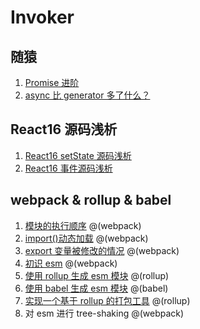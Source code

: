 # Invoker

## 随猿
1. [Promise 进阶](https://github.com/104gogo/Invoker/blob/master/%E6%96%87%E7%AB%A0/%E9%9A%8F%E7%8C%BF/Promise%20%E8%BF%9B%E9%98%B6.md)
2. [async 比 generator 多了什么？](https://github.com/104gogo/Invoker/blob/master/%E6%96%87%E7%AB%A0/%E9%9A%8F%E7%8C%BF/async%20%E6%AF%94%20generator%20%E5%A4%9A%E4%BA%86%E4%BB%80%E4%B9%88%EF%BC%9F.md)

## React16 源码浅析
1. [React16 setState 源码浅析](https://github.com/104gogo/Invoker/blob/master/%E6%96%87%E7%AB%A0/React%E6%BA%90%E7%A0%81%E6%B5%85%E6%9E%90/React16%20setState%20%E6%BA%90%E7%A0%81%E7%AE%80%E6%9E%90.md)
2. [React16 事件源码浅析](https://github.com/104gogo/Invoker/blob/master/%E6%96%87%E7%AB%A0/React16%E6%BA%90%E7%A0%81%E6%B5%85%E6%9E%90/React16%20%E4%BA%8B%E4%BB%B6%E6%BA%90%E7%A0%81%E6%B5%85%E6%9E%90.md)

## webpack & rollup & babel
1. [模块的执行顺序](https://github.com/104gogo/sven/blob/master/packages/order) @(webpack)
2. [import()动态加载](https://github.com/104gogo/sven/blob/master/packages/import) @(webpack)
3. [export 变量被修改的情况](https://github.com/104gogo/sven/blob/master/packages/export) @(webpack)
4. [初识 esm](https://github.com/104gogo/sven/blob/master/packages/esm1) @(webpack)
5. [使用 rollup 生成 esm 模块](https://github.com/104gogo/sven/blob/master/packages/esm2) @(rollup)
6. [使用 babel 生成 esm 模块](https://github.com/104gogo/sven/blob/master/packages/esm3) @(babel)
7. [实现一个基于 rollup 的打包工具](https://github.com/104gogo/sven/blob/master/packages/sven-lib) @(rollup)
8. 对 esm 进行 tree-shaking @(webpack)
